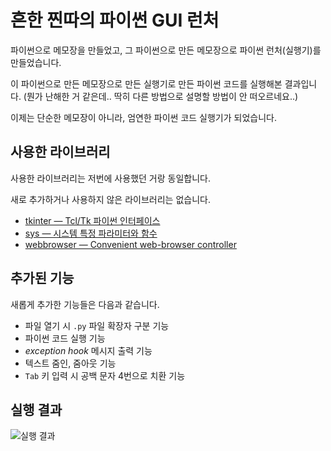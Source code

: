 
# 흔한 찐따의 파이썬 GUI 런처
파이썬으로 메모장을 만들었고, 그 파이썬으로 만든 메모장으로 파이썬 런처(실행기)를 만들었습니다.

이 파이썬으로 만든 메모장으로 만든 실행기로 만든 파이썬 코드를 실행해본 결과입니다.
(뭔가 난해한 거 같은데.. 딱히 다른 방법으로 설명할 방법이 안 떠오르네요..)

이제는 단순한 메모장이 아니라, 엄연한 파이썬 코드 실행기가 되었습니다.

## 사용한 라이브러리
사용한 라이브러리는 저번에 사용했던 거랑 동일합니다.

새로 추가하거나 사용하지 않은 라이브러리는 없습니다.

- [tkinter — Tcl/Tk 파이썬 인터페이스](https://docs.python.org/ko/3/library/tkinter.html)
- [sys — 시스템 특정 파라미터와 함수](https://docs.python.org/ko/3/library/sys.html)
- [webbrowser — Convenient web-browser controller](https://docs.python.org/ko/3/library/webbrowser.html)

## 추가된 기능
새롭게 추가한 기능들은 다음과 같습니다.
- 파일 열기 시 `.py` 파일 확장자 구분 기능
- 파이썬 코드 실행 기능
- *exception hook* 메시지 출력 기능
- 텍스트 줌인, 줌아웃 기능
- `Tab` 키 입력 시 공백 문자 4번으로 치환 기능

## 실행 결과
![실행 결과]()